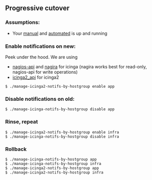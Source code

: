 ## Progressive cutover

### Assumptions:
  - Your [manual](https://github.com/saurabh-hirani/talks/tree/master/monitoring-transition/audit-manual-setup) and [automated](https://github.com/saurabh-hirani/talks/tree/master/monitoring-transition/audit-automated-setup) is up and running

### Enable notifications on new:

Peek under the hood. We are using 

- [nagios-api](https://github.com/zorkian/nagios-api) and [nagira](https://github.com/dmytro/nagira) for icinga (nagira works best for read-only, nagios-api for write operations)
- [icinga2_api](https://github.com/saurabh-hirani/icinga2_api) for icinga2

```
$ ./manage-icinga2-notifs-by-hostgroup enable app
```

### Disable notifications on old:

```
$ ./manage-icinga-notifs-by-hostgroup disable app
```

### Rinse, repeat

```
$ ./manage-icinga2-notifs-by-hostgroup enable infra
$ ./manage-icinga-notifs-by-hostgroup disable infra
```

### Rollback

```
$ ./manage-icinga-notifs-by-hostgroup app
$ ./manage-icinga-notifs-by-hostgroup infra
$ ./manage-icinga2-notifs-by-hostgroup app
$ ./manage-icinga2-notifs-by-hostgroup infra
```
